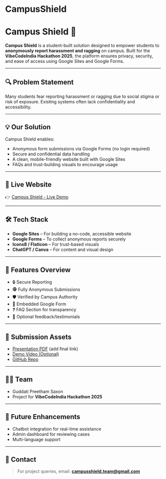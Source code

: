 # CampusShield
# Campus Shield 🚨

**Campus Shield** is a student-built solution designed to empower students to **anonymously report harassment and ragging** on campus. Built for the **VibeCodeIndia Hackathon 2025**, the platform ensures privacy, security, and ease of access using Google Sites and Google Forms.

---

## 🔍 Problem Statement

Many students fear reporting harassment or ragging due to social stigma or risk of exposure. Existing systems often lack confidentiality and accessibility.

---

## 💡 Our Solution

Campus Shield enables:
- Anonymous form submissions via Google Forms (no login required)
- Secure and confidential data handling
- A clean, mobile-friendly website built with Google Sites
- FAQs and trust-building visuals to encourage usage

---

## 🔗 Live Website

👉 [Campus Shield - Live Demo](https://sites.google.com/view/campusshield/home?authuser=0)

---

## 🛠️ Tech Stack

- **Google Sites** – For building a no-code, accessible website
- **Google Forms** – To collect anonymous reports securely
- **Icons8 / Flaticon** – For trust-based visuals
- **ChatGPT / Canva** – For content and visual design

---

## 📸 Features Overview

- 🔒 Secure Reporting
- 🕵️ Fully Anonymous Submissions
- 🛡️ Verified by Campus Authority
- 📩 Embedded Google Form
- ❓ FAQ Section for transparency
- 💬 Optional feedback/testimonials

---

## 🧾 Submission Assets

- [Presentation PDF](#) (add final link)
- [Demo Video (Optional)](#)
- [GitHub Repo](https://github.com/your-repo)

---

## 👨‍🎓 Team

- Guddati Preetham Saxon
- Project for **VibeCodeIndia Hackathon 2025**

---

## 📌 Future Enhancements

- Chatbot integration for real-time assistance
- Admin dashboard for reviewing cases
- Multi-language support

---

## 📧 Contact

> For project queries, email: **campusshield.team@gmail.com**
